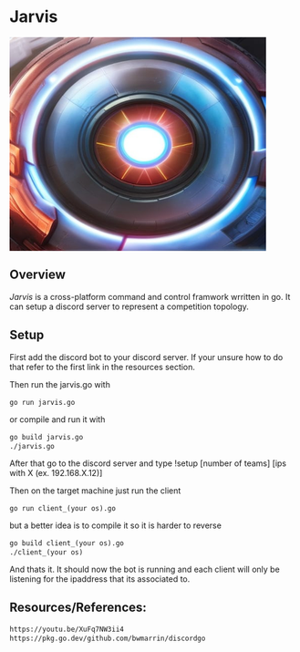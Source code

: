 # Jarvis
<img align="center" src="https://github.com/infernexio/Jarvis/blob/main/image.jpg" height="375" width="450">

## Overview
*Jarvis* is a cross-platform command and control framwork wrritten in go. It can setup a discord server to represent a competition topology.

## Setup
First add the discord bot to your discord server. If your unsure how to do that refer to the first link in the resources section.

Then run the jarvis.go with 
```
go run jarvis.go
```
or compile and run it with
```
go build jarvis.go
./jarvis.go
```

After that go to the discord server and type !setup [number of teams] [ips with X (ex. 192.168.X.12)]

Then on the target machine just run the client
```
go run client_(your os).go
```
but a better idea is to compile it so it is harder to reverse
```
go build client_(your os).go
./client_(your os)
```
And thats it. It should now the bot is running and each client will only be listening for the ipaddress that its associated to.

## Resources/References:
    https://youtu.be/XuFq7NW3ii4
    https://pkg.go.dev/github.com/bwmarrin/discordgo

